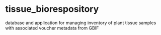 # tissue_biorespository
database and application for managing inventory of plant tissue samples with associated voucher metadata from GBIF
